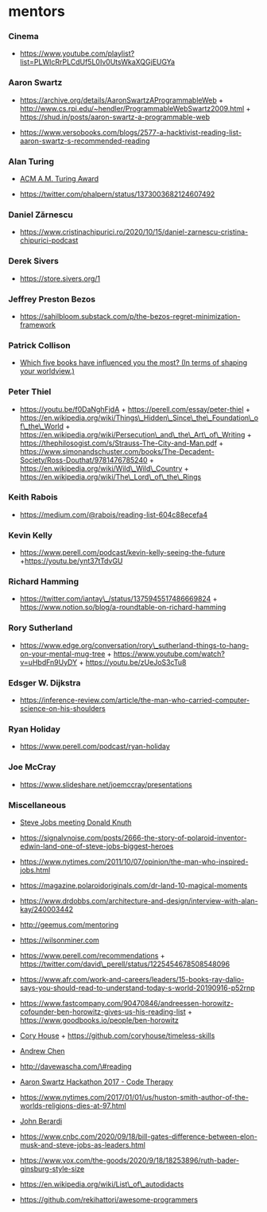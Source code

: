 # mentors

### Cinema

- https://www.youtube.com/playlist?list=PLWIcRrPLCdUf5L0Iv0UtsWkaXQGjEUGYa

### Aaron Swartz

- https://archive.org/details/AaronSwartzAProgrammableWeb + http://www.cs.rpi.edu/~hendler/ProgrammableWebSwartz2009.html + https://shud.in/posts/aaron-swartz-a-programmable-web

<!-- -->

- https://www.versobooks.com/blogs/2577-a-hacktivist-reading-list-aaron-swartz-s-recommended-reading

### Alan Turing

- [ACM A.M. Turing Award](https://www.youtube.com/user/TheOfficialACM/playlists?view=50&sort=dd&shelf_id=2)

<!-- -->

- https://twitter.com/phalpern/status/1373003682124607492

### Daniel Zărnescu

- https://www.cristinachipurici.ro/2020/10/15/daniel-zarnescu-cristina-chipurici-podcast

### Derek Sivers

- https://store.sivers.org/1

### Jeffrey Preston Bezos

- https://sahilbloom.substack.com/p/the-bezos-regret-minimization-framework

### Patrick Collison

- [Which five books have influenced you the most? (In terms of shaping your worldview.)](https://twitter.com/patrickc/status/929862403763798016)

### Peter Thiel

- https://youtu.be/f0DaNghFjdA + https://perell.com/essay/peter-thiel + https://en.wikipedia.org/wiki/Things\_Hidden\_Since\_the\_Foundation\_of\_the\_World + https://en.wikipedia.org/wiki/Persecution\_and\_the\_Art\_of\_Writing + https://thephilosogist.com/s/Strauss-The-City-and-Man.pdf + https://www.simonandschuster.com/books/The-Decadent-Society/Ross-Douthat/9781476785240 + https://en.wikipedia.org/wiki/Wild\_Wild\_Country + https://en.wikipedia.org/wiki/The\_Lord\_of\_the\_Rings

### Keith Rabois

- https://medium.com/@rabois/reading-list-604c88ecefa4

### Kevin Kelly

- https://www.perell.com/podcast/kevin-kelly-seeing-the-future +https://youtu.be/ynt37tTdvGU

### Richard Hamming

- https://twitter.com/iantay\_/status/1375945517486669824 + https://www.notion.so/blog/a-roundtable-on-richard-hamming

### Rory Sutherland

- https://www.edge.org/conversation/rory\_sutherland-things-to-hang-on-your-mental-mug-tree + https://www.youtube.com/watch?v=uHbdFn9UyDY + https://youtu.be/zUeJoS3cTu8

### Edsger W. Dijkstra

- https://inference-review.com/article/the-man-who-carried-computer-science-on-his-shoulders

### Ryan Holiday

- https://www.perell.com/podcast/ryan-holiday

### Joe McCray

- https://www.slideshare.net/joemccray/presentations

### Miscellaneous

- [Steve Jobs meeting Donald Knuth](https://www.folklore.org/StoryView.py?story=Close_Encounters_of_the_Steve_Kind.txt)

<!-- -->

- https://signalvnoise.com/posts/2666-the-story-of-polaroid-inventor-edwin-land-one-of-steve-jobs-biggest-heroes

<!-- -->

- https://www.nytimes.com/2011/10/07/opinion/the-man-who-inspired-jobs.html

<!-- -->

- https://magazine.polaroidoriginals.com/dr-land-10-magical-moments

<!-- -->

- https://www.drdobbs.com/architecture-and-design/interview-with-alan-kay/240003442

<!-- -->

- http://geemus.com/mentoring

<!-- -->

- https://wilsonminer.com

<!-- -->

- https://www.perell.com/recommendations + https://twitter.com/david\_perell/status/1225454678508548096

<!-- -->

- https://www.afr.com/work-and-careers/leaders/15-books-ray-dalio-says-you-should-read-to-understand-today-s-world-20190916-p52rnp

<!-- -->

- https://www.fastcompany.com/90470846/andreessen-horowitz-cofounder-ben-horowitz-gives-us-his-reading-list + https://www.goodbooks.io/people/ben-horowitz

<!-- -->

- [Cory House](http://outlierdeveloper.com/audiobooks) + https://github.com/coryhouse/timeless-skills

<!-- -->

- [Andrew Chen](https://mail.google.com/mail/u/0/#inbox/FMfcgxwHMjqjzlnvwlxFddJZjLhsTxfr)

<!-- -->

- http://davewascha.com/\#reading

<!-- -->

- [Aaron Swartz Hackathon 2017 - Code Therapy](https://www.youtube.com/playlist?list=PL7RY3c_PbOzFz2spZTMS3PBkNEfwXgOTW)

<!-- -->

- https://www.nytimes.com/2017/01/01/us/huston-smith-author-of-the-worlds-religions-dies-at-97.html

<!-- -->

- [John Berardi](https://www.precisionnutrition.com/6-books-on-coaching)

<!-- -->

- https://www.cnbc.com/2020/09/18/bill-gates-difference-between-elon-musk-and-steve-jobs-as-leaders.html

<!-- -->

- https://www.vox.com/the-goods/2020/9/18/18253896/ruth-bader-ginsburg-style-size

<!-- -->

- https://en.wikipedia.org/wiki/List\_of\_autodidacts

<!-- -->

- https://github.com/rekihattori/awesome-programmers
